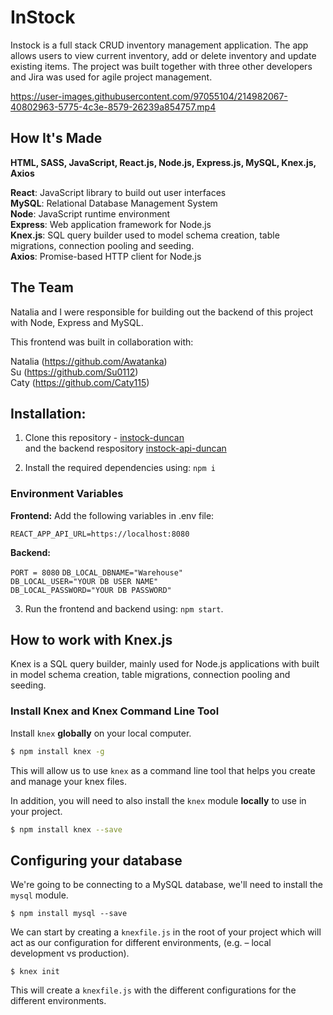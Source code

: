 # InStock

Instock is a full stack CRUD inventory management application. The app allows users to view current inventory, add or delete inventory and update existing items. The project was built together with three other developers and Jira was used for agile project management.

https://user-images.githubusercontent.com/97055104/214982067-40802963-5775-4c3e-8579-26239a854757.mp4

## How It's Made

**HTML, SASS, JavaScript, React.js, Node.js, Express.js, MySQL, Knex.js, Axios**

**React**: JavaScript library to build out user interfaces<br>
**MySQL**: Relational Database Management System<br>
**Node**: JavaScript runtime environment<br>
**Express**: Web application framework for Node.js<br>
**Knex.js**: SQL query builder used to model schema creation, table migrations, connection pooling and seeding. <br>
**Axios**: Promise-based HTTP client for Node.js

## The Team

Natalia and I were responsible for building out the backend of this project with Node, Express and MySQL.

This frontend was built in collaboration with:

Natalia (https://github.com/Awatanka) <br>
Su (https://github.com/Su0112) <br>
Caty (https://github.com/Caty115)<br>

## Installation:

1. Clone this repository - [instock-duncan](https://github.com/ldietz08/instock-duncan) <br>
   and the backend respository [instock-api-duncan](https://github.com/ldietz08/instock-backend)

2. Install the required dependencies using: `npm i`

### Environment Variables

**Frontend:**
Add the following variables in .env file:

`REACT_APP_API_URL=https://localhost:8080`

**Backend:**

`PORT = 8080`
`DB_LOCAL_DBNAME="Warehouse"`<br>
`DB_LOCAL_USER="YOUR DB USER NAME"`<br>
`DB_LOCAL_PASSWORD="YOUR DB PASSWORD"`<br>

3. Run the frontend and backend using: `npm start`.

## How to work with Knex.js

Knex is a SQL query builder, mainly used for Node.js applications with built in model schema creation, table migrations, connection pooling and seeding.

### Install Knex and Knex Command Line Tool

Install `knex` **globally** on your local computer.

```bash
$ npm install knex -g
```

This will allow us to use `knex` as a command line tool that helps you create and manage your knex files.

In addition, you will need to also install the `knex` module **locally** to use in your project.

```bash
$ npm install knex --save
```

## Configuring your database

We're going to be connecting to a MySQL database, we'll need to install the `mysql` module.

```
$ npm install mysql --save
```

We can start by creating a `knexfile.js` in the root of your project which will act as our configuration for different environments, (e.g. – local development vs production).

```
$ knex init
```

This will create a `knexfile.js` with the different configurations for the different environments.
